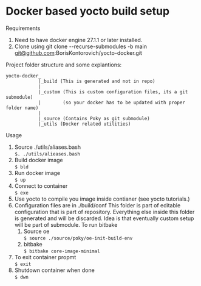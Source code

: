 # Docker based yocto build setup

Requirements
1. Need to have docker engine 27.1.1 or later installed.
1. Clone using
git clone --recurse-submodules -b main git@github.com:BorisKontorovich/yocto-docker.git

Project folder structure and some explantions:

```
yocto-docker_
            |_build (This is generated and not in repo)
            |
            |_custom (This is custom configuration files, its a git submodule)
            |        (so your docker has to be updated with proper folder name)
            |
            |_source (Contains Poky as git submodule)
            |_utils (Docker related utilities)
```

Usage
1. Source ./utils/aliases.bash<br>
```$. ./utils/alieases.bash```
1. Build docker image<br>
```$ bld```
1. Run docker image<br>
```$ up```
1. Connect to container<br>
```$ exe```
1. Use yocto to compile you image inside contianer (see yocto tutorials.)
1. Configuration files are in ./build/conf  This folder is part of editable configuration that is part of repository. Everything else inside this folder is generated and will be discarded. Idea is that eventually custom setup will be part of submodule.
    To run bitbake
    1. Source oe<br>
    ```$ source ./source/poky/oe-init-build-env ```
    1. bitbake<br>
    ```$ bitbake core-image-minimal```
1. To exit container propmt<br>
```$ exit```
1. Shutdown container when done<br>
```$ dwn```

